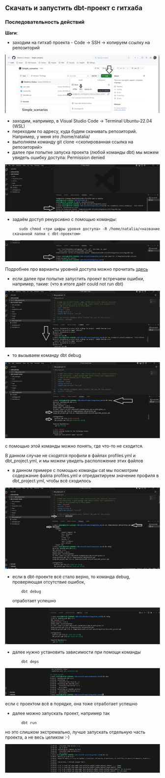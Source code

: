 ## Скачать и запустить dbt-проект с гитхаба
### Последовательность действий

**Шаги**:
- заходим на гитхаб проекта - Code -> SSH -> копируем ссылку на репозиторий
    
![cover](https://github.com/Malakhova-Natalya/Simple_scenarios/blob/main/start_dbt_project_from_github/01%20git%20clone.png)

- заходим, например, в Visual Studio Code -> Terminal Ubuntu-22.04 (WSL)
- переходим по адресу, куда будем скачивать репозиторий. Например, у меня это /home/natalia/
- выполняем команду git clone <скопированная ссылка на репозиторий>
- далее при попытке запуска проекта (любой команды dbt) мы можем увидеть ошибку доступа: Permission denied
 
![cover](https://github.com/Malakhova-Natalya/Simple_scenarios/blob/main/start_dbt_project_from_github/02%20permission%20denied.png)
- задаём доступ рекурсивно с помощью команды:

 
         sudo chmod <три цифры уровня доступа> -R /home/natalia/<название скачанной папки с dbt-проектом>

  
![cover](https://github.com/Malakhova-Natalya/Simple_scenarios/blob/main/start_dbt_project_from_github/03%20sudo%20chmod%20755%20-R.png)
  
Подробнее про варианты уровней доступа можно прочитать [здесь](https://www.maketecheasier.com/file-permissions-what-does-chmod-777-means/)

- если далее при попытке запустить проект встречаем ошибки, например, такие: (что в итоге даёт could not run dbt)
  
![cover](https://github.com/Malakhova-Natalya/Simple_scenarios/blob/main/start_dbt_project_from_github/04%20errors.png)

- то вызываем команду
              dbt debug

![cover](https://github.com/Malakhova-Natalya/Simple_scenarios/blob/main/start_dbt_project_from_github/05%20dbt%20debug.png)

  с помощью этой команды можно понять, где что-то не сходится. 
  
  В данном случае не сходятся профили в файлах profiles.yml и dbt_project.yml, и мы можем увидеть расположение этих файлов

- в данном примере с помощью команды cat мы посмотрим содержание файла profiles.yml и отредактируем значение профиля в dbt_project.yml, чтобы всё сходилось

![cover](https://github.com/Malakhova-Natalya/Simple_scenarios/blob/main/start_dbt_project_from_github/06%20cat%20dbt_local.png)

- если в dbt-проекте всё стало верно, то команда debug, проверяющая отсутствие ошибок,
  
          dbt debug
  отработает успешно

![cover](https://github.com/Malakhova-Natalya/Simple_scenarios/blob/main/start_dbt_project_from_github/07%20dbt%20debug.png)

- далее нужно установить зависимости при помощи команды
  
          dbt deps

![cover](https://github.com/Malakhova-Natalya/Simple_scenarios/blob/main/start_dbt_project_from_github/08%20dbt%20deps.png)

если с проектом всё в порядке, она тоже отработает успешно

- далее можно запускать проект, например так

          dbt run
но это слишком экстремально, лучше запускать отдельную часть проекта, а не весь целиком :-)

![cover](https://github.com/Malakhova-Natalya/Simple_scenarios/blob/main/start_dbt_project_from_github/09%20dbt%20run.png)
